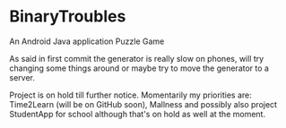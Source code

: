 BinaryTroubles
==============

An Android Java application Puzzle Game

As said in first commit the generator is really slow on phones, will try changing some things around or maybe try to move the generator to a server.

Project is on hold till further notice. Momentarily my priorities are: Time2Learn (will be on GitHub soon), Mallness and possibly also project StudentApp for school although that's on hold as well at the moment.
